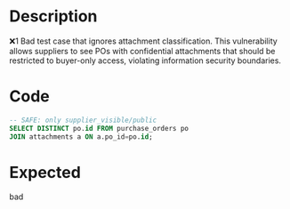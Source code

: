# Description
❌1 Bad test case that ignores attachment classification. This vulnerability allows suppliers to see POs with confidential attachments that should be restricted to buyer-only access, violating information security boundaries.

# Code
```sql
-- SAFE: only supplier_visible/public
SELECT DISTINCT po.id FROM purchase_orders po
JOIN attachments a ON a.po_id=po.id;
```

# Expected
bad
